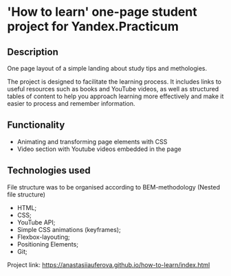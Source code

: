 # 'How to learn' one-page student project for Yandex.Practicum

## Description

One page layout of a simple landing about study tips and methologies.

The project is designed to facilitate the learning process. It includes links to useful resources such as books and YouTube videos, as well as structured tables of content to help you approach learning more effectively and make it easier to process and remember information.

## Functionality

* Animating and transforming page elements with CSS
* Video section with Youtube videos embedded in the page

## Technologies used

File structure was to be organised according to BEM-methodology (Nested file structure)

* HTML;
* CSS;
* YouTube API;
* Simple CSS animations (keyframes);
* Flexbox-layouting;
* Positioning Elements;
* Git;


Project link: https://anastasiiauferova.github.io/how-to-learn/index.html
